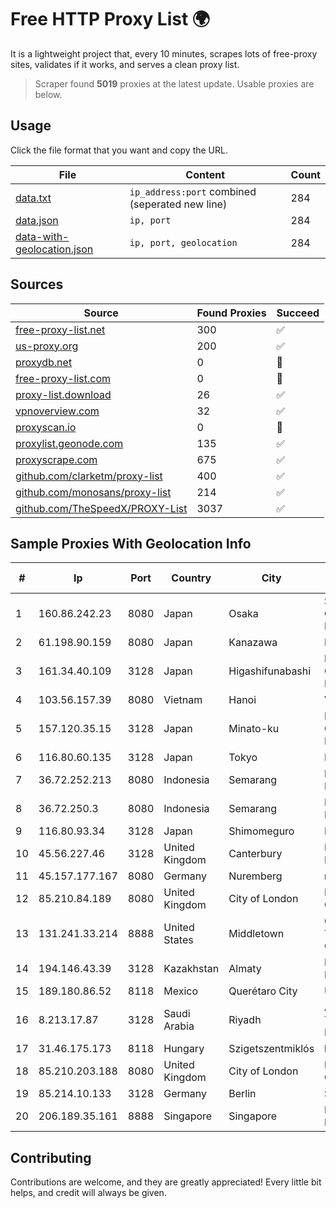 
# Free HTTP Proxy List 🌍

It is a lightweight project that, every 10 minutes, scrapes lots of free-proxy sites, validates if it works, and serves a clean proxy list.


> Scraper found **5019** proxies at the latest update. Usable proxies are below.

## Usage

Click the file format that you want and copy the URL.


|File|Content|Count|
|----|-------|-----|
|[data.txt](https://raw.githubusercontent.com/themiralay/Proxy-List-World/master/data.txt)|`ip_address:port` combined (seperated new line)|284|
|[data.json](https://raw.githubusercontent.com/themiralay/Proxy-List-World/master/data.json)|`ip, port`|284|
|[data-with-geolocation.json](https://raw.githubusercontent.com/themiralay/Proxy-List-World/master/data-with-geolocation.json)|`ip, port, geolocation`|284|

## Sources

|Source|Found Proxies|Succeed|
|------|-------------|-------|
|[free-proxy-list.net](https://free-proxy-list.net)|300|✅|
|[us-proxy.org](https://www.us-proxy.org)|200|✅|
|[proxydb.net](http://proxydb.net)|0|🚫|
|[free-proxy-list.com](https://free-proxy-list.com/?page=&port=&type%5B%5D=http&type%5B%5D=https&up_time=0&search=Search)|0|🚫|
|[proxy-list.download](https://www.proxy-list.download/HTTP)|26|✅|
|[vpnoverview.com](https://vpnoverview.com/privacy/anonymous-browsing/free-proxy-servers)|32|✅|
|[proxyscan.io](https://www.proxyscan.io)|0|🚫|
|[proxylist.geonode.com](https://proxylist.geonode.com/api/proxy-list?limit=300&page=1&sort_by=lastChecked&sort_type=desc&protocols=http,https)|135|✅|
|[proxyscrape.com](https://api.proxyscrape.com/v2/?request=displayproxies&protocol=http&timeout=10000&country=all&ssl=all&anonymity=all)|675|✅|
|[github.com/clarketm/proxy-list](https://raw.githubusercontent.com/clarketm/proxy-list/master/proxy-list-raw.txt)|400|✅|
|[github.com/monosans/proxy-list](https://raw.githubusercontent.com/monosans/proxy-list/main/proxies/http.txt)|214|✅|
|[github.com/TheSpeedX/PROXY-List](https://raw.githubusercontent.com/TheSpeedX/PROXY-List/master/http.txt)|3037|✅|


## Sample Proxies With Geolocation Info

|#|Ip|Port|Country|City|Internet Service Provider|
|-|--|----|-------|----|-------------------------|
|1|160.86.242.23|8080|Japan|Osaka|Sony Network Communications Inc|
|2|61.198.90.159|8080|Japan|Kanazawa|NSK Co., Ltd.|
|3|161.34.40.109|3128|Japan|Higashifunabashi|NTT PC Communications, Inc.|
|4|103.56.157.39|8080|Vietnam|Hanoi|VCCORP|
|5|157.120.35.15|3128|Japan|Minato-ku|NTT PC Communications, Inc.|
|6|116.80.60.135|3128|Japan|Tokyo|InfoSphere|
|7|36.72.252.213|8080|Indonesia|Semarang|PT. TELKOM INDONESIA|
|8|36.72.250.3|8080|Indonesia|Semarang|PT. TELKOM INDONESIA|
|9|116.80.93.34|3128|Japan|Shimomeguro|InfoSphere|
|10|45.56.227.46|3128|United Kingdom|Canterbury|Navarino Single Member S.A.|
|11|45.157.177.167|8080|Germany|Nuremberg|netcup GmbH|
|12|85.210.84.189|8080|United Kingdom|City of London|Microsoft Corporation|
|13|131.241.33.214|8888|United States|Middletown|Cincinnati Bell Telephone Company LLC|
|14|194.146.43.39|3128|Kazakhstan|Almaty|LLP "Kompaniya Hoster.KZ"|
|15|189.180.86.52|8118|Mexico|Querétaro City|UNINET|
|16|8.213.17.87|3128|Saudi Arabia|Riyadh|Alibaba (US) Technology Co., Ltd.|
|17|31.46.175.173|8118|Hungary|Szigetszentmiklós|htc|
|18|85.210.203.188|8080|United Kingdom|City of London|Microsoft Corporation|
|19|85.214.10.133|3128|Germany|Berlin|Strato AG|
|20|206.189.35.161|8888|Singapore|Singapore|DigitalOcean, LLC|



## Contributing

Contributions are welcome, and they are greatly appreciated! Every
little bit helps, and credit will always be given.

